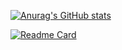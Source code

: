 [![Anurag's GitHub stats](https://github-readme-stats.vercel.app/api?username=Rainbow-Dreamer)](https://github.com/anuraghazra/github-readme-stats)

[![Readme Card](https://github-readme-stats.vercel.app/api/pin/?username=anuraghazra&repo=github-readme-stats)](https://github.com/Rainbow-Dreamer/musicpy)
